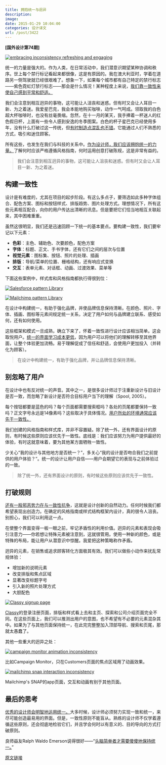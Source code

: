```yaml
---
title: 拥抱统一与迥异
description: 
image: 
date: 2015-01-29 10:04:00
categories: 设计译文
url: /post/3422
---
```


**[国外设计第74期]**

[![embracing inconsistency refreshing and engaging](http://blog.invisionapp.com/wp-content/uploads/2015/01/embracing_inconsistency.jpg)](http://blog.invisionapp.com/wp-content/uploads/2015/01/embracing_inconsistency.jpg "Embrace (in)consistency")

统一的力量是强大的。作为人类，在日常活动中，我们潜意识期望某种协调和秩序。世上每个禁行标记看起来都很像，这是有原因的。我在澳大利亚时，学着在道路另一侧驾驶就已经很艰难了。想象一下，如果每个城市都有自己特定的禁行标志——紫色霓虹灯禁行标志——那会是什么情况！某种程度上来说，[我们靠一致性来使自己感到平常和舒适。](https://twitter.com/intent/tweet?text=%22we+depend+on+consistency+to+make+us+feel+normal+and+comfortable.%22+http%3A%2F%2Fbit.ly%2F1xNeXCC+-+%40joe_callahan+via+%40InVisionApp)

我们会注意到相互迥异的事物，这可能让人沮丧和迷惑。但有时又会让人耳目一新、为之着迷。我爱星巴克，我会本能地购买咖啡，动作一气呵成。领取我的白色超大杯咖啡时，也没有丝毫畏缩。忽然，在十一月的某天，我手捧着一杯迷人的红色假日杯，上面有一些令人感到安逸的冬季图案。白色的杯子星巴克已经使用多年，没有什么打破过这一传统，但[有时制造点混乱也不错](https://twitter.com/intent/tweet?text=%22sometimes+mixing+it+up+is+good%22+http%3A%2F%2Fbit.ly%2F1xNeXCC+-+%40joe_callahan+via+%40InVisionApp)。它能通过人们不熟悉的方式，吸引和迷住顾客。

所有这些，也发生在我们与科技的关系中。[作为设计师，我们应该拥抱统一的力量。](https://twitter.com/intent/tweet?text=%22As+designers+we+should+embrace+the+power+of+consistency.%22+http%3A%2F%2Fbit.ly%2F1xNeXCC+-+%40joe_callahan+via+%40InVisionApp)了解何时应该严格遵循风格指南，何时运用创意打破陈规，这是非常有益的。

> 我们会注意到相互迥异的事物，这可能让人沮丧和迷惑。但有时又会让人耳目一新、为之着迷。

## 构建一致性

设计是有难度的，尤其在项目的起步阶段。有这么多点子，要筛选如此多种字体组合、配色方案、图标和按钮样式、排版趋势、图片处理方式。理想情况下，所有这些元素相互配合，向你的用户传达出清晰的讯息。但是要把它们恰当地相互关联起来，其中困难重重。

虽然这很明显，我们还是迅速回顾一下统一的基本要点。要构建一致性，我们要牢记以下元素：

* **色彩**：主色、辅助色、次要颜色，配色方案
* **字体**：标题、正文、手书字体，还有它们之间的层次与位置
* **视觉元素**：图标集、按钮、照片的处理、插画
* **排版**：导航/菜单的位置、栅格结构，还有响应式变换
* **交互**：表单元素、对话框、动画、过渡效果、菜单等

下面这些案例中，样式库和风格指南都执行得很到位：

[![Salesforce pattern Library](http://blog.invisionapp.com/wp-content/uploads/2015/01/Salesforce1-patternLibrary.png)](http://sfdc-styleguide.herokuapp.com/)

[![Mailchimp pattern Library](http://blog.invisionapp.com/wp-content/uploads/2015/01/Mailchimp-patternLibrary.png)](http://ux.mailchimp.com/patterns/)

在设计中构建统一，有助于强化品牌，并使品牌信息保持清晰。在颜色、照片、字体、插画、图标等元素间规定统一关系，决定了用户如何与品牌建立联系、感受如何，还有如何使用。

这些框架和模式一旦成熟，确立下来了，怀着一致性进行设计应该相当简单。这会取悦用户。[统一的界面学习成本更低](https://twitter.com/intent/tweet?text=%22A+consistent+interface+requires+less+learning%22+http%3A%2F%2Fbit.ly%2F1xNeXCC+-+%40joe_callahan+via+%40InVisionApp)，因为用户可以将他们的理解转移至其他界面，让整个体验更加流畅。易于理解促成了信任和舒适，会使用户更加投入（并转化为顾客）。

> 在设计中构建统一，有助于强化品牌，并让品牌信息保持清晰。

## 别忽略了用户

在设计中也有反对统一的声音。其中之一，是很多设计师过于注重新设计与旧设计是否一致，而忽略了新设计是否符合目标用户当下的理解（Spool, 2005）。

每个按钮都要是蓝色的吗？每个页面都需要搜索框吗？各处的页尾都要保持一致吗？正文字号永远是14像素吗？这些取决于具体情况。[用户所处的环境通常应该先于一致性。](https://twitter.com/intent/tweet?text=%22User+context+should+most+often+trump+consistency.%22+http%3A%2F%2Fbit.ly%2F1xNeXCC+-+%40joe_callahan+via+%40InVisionApp)

我们创建的风格指南和样式库，并非不容置疑。除了统一外，还有界面设计的原则，有时候这些原则应该优先于一致性。底线是：我们应该努力为用户提供最好的体验，有时这就意味着，要为其他某方面牺牲一致性。

少关心“我的设计与其他地方是否统一？”，多关心“我的设计是否吻合我们之前提供的用户体验？”。统一的设计让用户自信——用户会期望它的表现与之前体验过的一致。

> 除了统一外，还有界面设计的原则，有时候这些原则应该优先于一致性。

## 打破规则

[还有一股邪恶势力在与一致性抗争](https://twitter.com/intent/tweet?text=%22There+is+an+evil+force+out+there+that+fights+against+consistency%22+http%3A%2F%2Fbit.ly%2F1xNeXCC+via+%40InVisionApp)，这就是设计创新的自然动力。任何时候我们都希望表现出创造力。在确定的风格指南或样式结构框架内设计，真的很令人沮丧。别担心，我们可以利用这一点。

在使整个界面变得一板一眼之前，牢记矛盾性的利用价值。迥异的元素和表现会吸引注意力——你若想让特殊元素被注意到，这就很管用。使用一种新的颜色，或是特殊的布局，能让用户从潜意识中惊醒。我爱把这种策略称作矛盾。

迥异的元素，在销售或追求顾客转化方面极其有效。我们可以做些小动作来扰乱常规体验：

* 增加新的说明元素
* 改变排版和焦点区域
* 显著改变标题字号
* 引入新的照片处理方式
* 大胆配色

[![Classy signup page](http://blog.invisionapp.com/wp-content/uploads/2015/01/Classy-signup.png)](http://blog.invisionapp.com/wp-content/uploads/2015/01/Classy-signup.png "Embrace (in)consistency")

[Classy](https://www.classy.org/)的登录注册页面，排版和样式看上去和主页、探索和公司介绍页面完全不同。在这些页面上，我们可以推测出用户的意图，也不希望有不必要的元素混杂其中。如果为了与其他页面保持统一，在此完完整整加入顶部导航、搜索和页尾，那就太愚蠢了。

其他一些重大的迥异之处：

[![campaign monitor animation inconsistency](http://blog.invisionapp.com/wp-content/uploads/2015/01/campaign_monitor.png)](http://blog.invisionapp.com/wp-content/uploads/2015/01/campaign_monitor.png "Embrace (in)consistency")

比如Campaign Monitor，只在Customers页面的焦点区域用了动画效果。

[![mailchimp snap interaction inconsistency](http://blog.invisionapp.com/wp-content/uploads/2015/01/mailchimp_snap.png)](http://blog.invisionapp.com/wp-content/uploads/2015/01/mailchimp_snap.png "Embrace (in)consistency")

Mailchimp's SNAP的app页面，交互和动画有别于其他页面。

## 最后的思考

[优秀的设计师会明智地运用统一。](https://twitter.com/intent/tweet?text=%22Great+designers+use+consistency+intelligently.%22+http%3A%2F%2Fbit.ly%2F1xNeXCC+-+%40joe_callahan+via+%40InVisionApp)大多时候，设计师必须努力实现一致和统一，来尽可能创造最易用的界面。但是，一致性原则不能盲从。熟练的设计师不仅学着遵循这些原则，还会彻底地检验它们，并且学会何时以有意义的、目的导向的方式打破原则。

良师益友Ralph Waldo Emerson说得很好——“[头脑简单者才需要傻傻地保持统一。](https://twitter.com/intent/tweet?text=%22Foolish+consistency+is+the+hobgoblin+of+small+minds.%22+http%3A%2F%2Fbit.ly%2F1xNeXCC+-+%40EmersonQuote+via+%40InVisionApp)”

[原文链接](http://blog.invisionapp.com/embrace-inconsistency/)